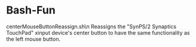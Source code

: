 Bash-Fun
=========================

centerMouseButtonReassign.sh\n
Reassigns the "SynPS/2 Synaptics TouchPad" xinput device's center button to have the same functionality as the left mouse button.


